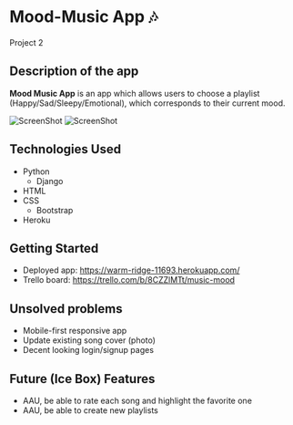 # Mood-Music App :notes:
Project 2

## Description of the app
**Mood Music App** is an app which allows users to choose a playlist (Happy/Sad/Sleepy/Emotional), which corresponds to their current mood.

![ScreenShot](screenshot.png)
![ScreenShot](/moodmusic/main_app/static/img/screenshot2.png)

## Technologies Used
* Python
  * Django
* HTML
* CSS
  * Bootstrap
* Heroku

## Getting Started
* Deployed app: https://warm-ridge-11693.herokuapp.com/
* Trello board: https://trello.com/b/8CZZlMTt/music-mood

## Unsolved problems
* Mobile-first responsive app
* Update existing song cover (photo) 
* Decent looking login/signup pages

## Future (Ice Box) Features
* AAU, be able to rate each song and highlight the favorite one
* AAU, be able to create new playlists
